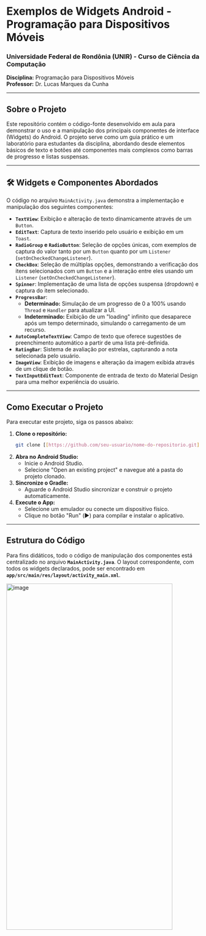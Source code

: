 # Exemplos de Widgets Android - Programação para Dispositivos Móveis

### Universidade Federal de Rondônia (UNIR) - Curso de Ciência da Computação
**Disciplina:** Programação para Dispositivos Móveis  
**Professor:** Dr. Lucas Marques da Cunha

---

## Sobre o Projeto

Este repositório contém o código-fonte desenvolvido em aula para demonstrar o uso e a manipulação dos principais componentes de interface (Widgets) do Android. O projeto serve como um guia prático e um laboratório para estudantes da disciplina, abordando desde elementos básicos de texto e botões até componentes mais complexos como barras de progresso e listas suspensas.

---

## 🛠️ Widgets e Componentes Abordados

O código no arquivo `MainActivity.java` demonstra a implementação e manipulação dos seguintes componentes:

* **`TextView`**: Exibição e alteração de texto dinamicamente através de um `Button`.
* **`EditText`**: Captura de texto inserido pelo usuário e exibição em um `Toast`.
* **`RadioGroup` e `RadioButton`**: Seleção de opções únicas, com exemplos de captura do valor tanto por um `Button` quanto por um `Listener` (`setOnCheckedChangeListener`).
* **`CheckBox`**: Seleção de múltiplas opções, demonstrando a verificação dos itens selecionados com um `Button` e a interação entre eles usando um `Listener` (`setOnCheckedChangeListener`).
* **`Spinner`**: Implementação de uma lista de opções suspensa (dropdown) e captura do item selecionado.
* **`ProgressBar`**:
    * **Determinado:** Simulação de um progresso de 0 a 100% usando `Thread` e `Handler` para atualizar a UI.
    * **Indeterminado:** Exibição de um "loading" infinito que desaparece após um tempo determinado, simulando o carregamento de um recurso.
* **`AutoCompleteTextView`**: Campo de texto que oferece sugestões de preenchimento automático a partir de uma lista pré-definida.
* **`RatingBar`**: Sistema de avaliação por estrelas, capturando a nota selecionada pelo usuário.
* **`ImageView`**: Exibição de imagens e alteração da imagem exibida através de um clique de botão.
* **`TextInputEditText`**: Componente de entrada de texto do Material Design para uma melhor experiência do usuário.

---

## Como Executar o Projeto

Para executar este projeto, siga os passos abaixo:

1.  **Clone o repositório:**
    ```bash
    git clone [[https://github.com/seu-usuario/nome-do-repositorio.git](https://github.com/lucasmarquesc/Widgets.git)]
    ```
2.  **Abra no Android Studio:**
    * Inicie o Android Studio.
    * Selecione "Open an existing project" e navegue até a pasta do projeto clonado.
3.  **Sincronize o Gradle:**
    * Aguarde o Android Studio sincronizar e construir o projeto automaticamente.
4.  **Execute o App:**
    * Selecione um emulador ou conecte um dispositivo físico.
    * Clique no botão "Run" (▶️) para compilar e instalar o aplicativo.

---

## Estrutura do Código

Para fins didáticos, todo o código de manipulação dos componentes está centralizado no arquivo **`MainActivity.java`**. O layout correspondente, com todos os widgets declarados, pode ser encontrado em **`app/src/main/res/layout/activity_main.xml`**.

<img width="433" height="902" alt="image" src="https://github.com/user-attachments/assets/03c6d48b-af6d-417b-a203-037fcb4f6b00" />

